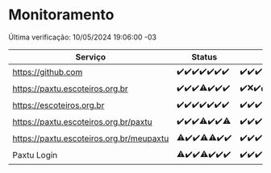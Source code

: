 # Monitoramento

Última verificação: 10/05/2024 19:06:00 -03

|Serviço|Status|Últimas 24h|
|---|---|---|
|https://github.com|<span title="2024-05-03: OK=24">✔️</span><span title="2024-05-04: OK=24">✔️</span><span title="2024-05-05: OK=24">✔️</span><span title="2024-05-06: OK=24">✔️</span><span title="2024-05-07: OK=24">✔️</span><span title="2024-05-08: OK=24">✔️</span><span title="2024-05-09: OK=23">✔️</span>|<span title="09/05/2024 20:06:00 -03 : 200">✔️</span><span title="09/05/2024 21:31:00 -03 : 200">✔️</span><span title="09/05/2024 22:50:00 -03 : 200">✔️</span><span title="09/05/2024 23:24:00 -03 : 200">✔️</span><span title="10/05/2024 00:07:00 -03 : 200">✔️</span><span title="10/05/2024 01:08:00 -03 : 200">✔️</span><span title="10/05/2024 02:06:00 -03 : 200">✔️</span><span title="10/05/2024 03:08:00 -03 : 200">✔️</span><span title="10/05/2024 04:07:00 -03 : 200">✔️</span><span title="10/05/2024 05:09:00 -03 : 200">✔️</span><span title="10/05/2024 06:07:00 -03 : 200">✔️</span><span title="10/05/2024 07:06:00 -03 : 200">✔️</span><span title="10/05/2024 08:06:00 -03 : 200">✔️</span><span title="10/05/2024 09:11:00 -03 : 200">✔️</span><span title="10/05/2024 10:08:00 -03 : 200">✔️</span><span title="10/05/2024 11:05:00 -03 : 200">✔️</span><span title="10/05/2024 12:06:00 -03 : 200">✔️</span><span title="10/05/2024 13:08:00 -03 : 200">✔️</span><span title="10/05/2024 14:04:00 -03 : 200">✔️</span><span title="10/05/2024 15:08:00 -03 : 200">✔️</span><span title="10/05/2024 16:04:00 -03 : 200">✔️</span><span title="10/05/2024 17:06:00 -03 : 200">✔️</span><span title="10/05/2024 18:04:00 -03 : 200">✔️</span><span title="10/05/2024 19:06:00 -03 : 200">✔️</span>|
|https://paxtu.escoteiros.org.br|<span title="2024-05-03: OK=24">✔️</span><span title="2024-05-04: OK=24">✔️</span><span title="2024-05-05: OK=24">✔️</span><span title="2024-05-06: OK=23, Falhas=1">⚠️</span><span title="2024-05-07: OK=24">✔️</span><span title="2024-05-08: OK=24">✔️</span><span title="2024-05-09: OK=23">✔️</span>|<span title="09/05/2024 20:06:00 -03 : 200">✔️</span><span title="09/05/2024 21:31:00 -03 : 0">❌</span><span title="09/05/2024 22:50:00 -03 : 200">✔️</span><span title="09/05/2024 23:24:00 -03 : 200">✔️</span><span title="10/05/2024 00:07:00 -03 : 200">✔️</span><span title="10/05/2024 01:08:00 -03 : 200">✔️</span><span title="10/05/2024 02:06:00 -03 : 200">✔️</span><span title="10/05/2024 03:08:00 -03 : 200">✔️</span><span title="10/05/2024 04:07:00 -03 : 200">✔️</span><span title="10/05/2024 05:09:00 -03 : 200">✔️</span><span title="10/05/2024 06:07:00 -03 : 200">✔️</span><span title="10/05/2024 07:06:00 -03 : 200">✔️</span><span title="10/05/2024 08:06:00 -03 : 200">✔️</span><span title="10/05/2024 09:11:00 -03 : 200">✔️</span><span title="10/05/2024 10:08:00 -03 : 200">✔️</span><span title="10/05/2024 11:05:00 -03 : 200">✔️</span><span title="10/05/2024 12:06:00 -03 : 200">✔️</span><span title="10/05/2024 13:08:00 -03 : 200">✔️</span><span title="10/05/2024 14:04:00 -03 : 200">✔️</span><span title="10/05/2024 15:08:00 -03 : 200">✔️</span><span title="10/05/2024 16:04:00 -03 : 200">✔️</span><span title="10/05/2024 17:06:00 -03 : 200">✔️</span><span title="10/05/2024 18:04:00 -03 : 200">✔️</span><span title="10/05/2024 19:06:00 -03 : 200">✔️</span>|
|https://escoteiros.org.br|<span title="2024-05-03: OK=24">✔️</span><span title="2024-05-04: OK=24">✔️</span><span title="2024-05-05: OK=24">✔️</span><span title="2024-05-06: OK=24">✔️</span><span title="2024-05-07: OK=24">✔️</span><span title="2024-05-08: OK=24">✔️</span><span title="2024-05-09: OK=23">✔️</span>|<span title="09/05/2024 20:06:00 -03 : 200">✔️</span><span title="09/05/2024 21:31:00 -03 : 200">✔️</span><span title="09/05/2024 22:50:00 -03 : 200">✔️</span><span title="09/05/2024 23:24:00 -03 : 200">✔️</span><span title="10/05/2024 00:07:00 -03 : 200">✔️</span><span title="10/05/2024 01:08:00 -03 : 200">✔️</span><span title="10/05/2024 02:06:00 -03 : 200">✔️</span><span title="10/05/2024 03:08:00 -03 : 200">✔️</span><span title="10/05/2024 04:07:00 -03 : 200">✔️</span><span title="10/05/2024 05:09:00 -03 : 200">✔️</span><span title="10/05/2024 06:07:00 -03 : 200">✔️</span><span title="10/05/2024 07:06:00 -03 : 200">✔️</span><span title="10/05/2024 08:06:00 -03 : 200">✔️</span><span title="10/05/2024 09:11:00 -03 : 200">✔️</span><span title="10/05/2024 10:08:00 -03 : 200">✔️</span><span title="10/05/2024 11:05:00 -03 : 200">✔️</span><span title="10/05/2024 12:06:00 -03 : 200">✔️</span><span title="10/05/2024 13:08:00 -03 : 200">✔️</span><span title="10/05/2024 14:04:00 -03 : 200">✔️</span><span title="10/05/2024 15:08:00 -03 : 200">✔️</span><span title="10/05/2024 16:04:00 -03 : 200">✔️</span><span title="10/05/2024 17:06:00 -03 : 200">✔️</span><span title="10/05/2024 18:04:00 -03 : 200">✔️</span><span title="10/05/2024 19:06:00 -03 : 200">✔️</span>|
|https://paxtu.escoteiros.org.br/paxtu|<span title="2024-05-03: OK=24">✔️</span><span title="2024-05-04: OK=24">✔️</span><span title="2024-05-05: OK=24">✔️</span><span title="2024-05-06: OK=23, Falhas=1">⚠️</span><span title="2024-05-07: OK=24">✔️</span><span title="2024-05-08: OK=24">✔️</span><span title="2024-05-09: OK=22, Falhas=1">⚠️</span>|<span title="09/05/2024 20:06:00 -03 : 200">✔️</span><span title="09/05/2024 21:31:00 -03 : 200">✔️</span><span title="09/05/2024 22:50:00 -03 : 200">✔️</span><span title="09/05/2024 23:24:00 -03 : 200">✔️</span><span title="10/05/2024 00:07:00 -03 : 200">✔️</span><span title="10/05/2024 01:08:00 -03 : 200">✔️</span><span title="10/05/2024 02:06:00 -03 : 200">✔️</span><span title="10/05/2024 03:08:00 -03 : 200">✔️</span><span title="10/05/2024 04:07:00 -03 : 200">✔️</span><span title="10/05/2024 05:09:00 -03 : 200">✔️</span><span title="10/05/2024 06:07:00 -03 : 200">✔️</span><span title="10/05/2024 07:06:00 -03 : 200">✔️</span><span title="10/05/2024 08:06:00 -03 : 200">✔️</span><span title="10/05/2024 09:11:00 -03 : 200">✔️</span><span title="10/05/2024 10:08:00 -03 : 200">✔️</span><span title="10/05/2024 11:05:00 -03 : 200">✔️</span><span title="10/05/2024 12:06:00 -03 : 200">✔️</span><span title="10/05/2024 13:08:00 -03 : 200">✔️</span><span title="10/05/2024 14:04:00 -03 : 200">✔️</span><span title="10/05/2024 15:08:00 -03 : 200">✔️</span><span title="10/05/2024 16:04:00 -03 : 200">✔️</span><span title="10/05/2024 17:06:00 -03 : 200">✔️</span><span title="10/05/2024 18:04:00 -03 : 200">✔️</span><span title="10/05/2024 19:06:00 -03 : 200">✔️</span>|
|https://paxtu.escoteiros.org.br/meupaxtu|<span title="2024-05-03: OK=22, Falhas=2">⚠️</span><span title="2024-05-04: OK=24">✔️</span><span title="2024-05-05: OK=24">✔️</span><span title="2024-05-06: OK=23, Falhas=1">⚠️</span><span title="2024-05-07: OK=23, Falhas=1">⚠️</span><span title="2024-05-08: OK=24">✔️</span><span title="2024-05-09: OK=23">✔️</span>|<span title="09/05/2024 20:06:00 -03 : 200">✔️</span><span title="09/05/2024 21:31:00 -03 : 200">✔️</span><span title="09/05/2024 22:50:00 -03 : 200">✔️</span><span title="09/05/2024 23:24:00 -03 : 200">✔️</span><span title="10/05/2024 00:07:00 -03 : 200">✔️</span><span title="10/05/2024 01:08:00 -03 : 200">✔️</span><span title="10/05/2024 02:06:00 -03 : 200">✔️</span><span title="10/05/2024 03:08:00 -03 : 200">✔️</span><span title="10/05/2024 04:07:00 -03 : 200">✔️</span><span title="10/05/2024 05:09:00 -03 : 200">✔️</span><span title="10/05/2024 06:07:00 -03 : 200">✔️</span><span title="10/05/2024 07:06:00 -03 : 200">✔️</span><span title="10/05/2024 08:06:00 -03 : 200">✔️</span><span title="10/05/2024 09:11:00 -03 : 200">✔️</span><span title="10/05/2024 10:08:00 -03 : 200">✔️</span><span title="10/05/2024 11:05:00 -03 : 200">✔️</span><span title="10/05/2024 12:06:00 -03 : 200">✔️</span><span title="10/05/2024 13:08:00 -03 : 200">✔️</span><span title="10/05/2024 14:04:00 -03 : 200">✔️</span><span title="10/05/2024 15:08:00 -03 : 200">✔️</span><span title="10/05/2024 16:04:00 -03 : 200">✔️</span><span title="10/05/2024 17:06:00 -03 : 200">✔️</span><span title="10/05/2024 18:04:00 -03 : 200">✔️</span><span title="10/05/2024 19:06:00 -03 : 200">✔️</span>|
|Paxtu Login|<span title="2024-05-03: OK=22, Falhas=2">⚠️</span><span title="2024-05-04: OK=24">✔️</span><span title="2024-05-05: OK=24">✔️</span><span title="2024-05-06: OK=23, Falhas=1">⚠️</span><span title="2024-05-07: OK=24">✔️</span><span title="2024-05-08: OK=24">✔️</span><span title="2024-05-09: OK=23">✔️</span>|<span title="09/05/2024 20:06:00 -03 : 200">✔️</span><span title="09/05/2024 21:31:00 -03 : 200">✔️</span><span title="09/05/2024 22:50:00 -03 : 200">✔️</span><span title="09/05/2024 23:24:00 -03 : 200">✔️</span><span title="10/05/2024 00:07:00 -03 : 200">✔️</span><span title="10/05/2024 01:08:00 -03 : 200">✔️</span><span title="10/05/2024 02:06:00 -03 : 200">✔️</span><span title="10/05/2024 03:08:00 -03 : 200">✔️</span><span title="10/05/2024 04:07:00 -03 : 200">✔️</span><span title="10/05/2024 05:09:00 -03 : 200">✔️</span><span title="10/05/2024 06:07:00 -03 : 200">✔️</span><span title="10/05/2024 07:06:00 -03 : 200">✔️</span><span title="10/05/2024 08:06:00 -03 : 200">✔️</span><span title="10/05/2024 09:11:00 -03 : 200">✔️</span><span title="10/05/2024 10:08:00 -03 : 200">✔️</span><span title="10/05/2024 11:05:00 -03 : 200">✔️</span><span title="10/05/2024 12:06:00 -03 : 200">✔️</span><span title="10/05/2024 13:08:00 -03 : 200">✔️</span><span title="10/05/2024 14:04:00 -03 : 200">✔️</span><span title="10/05/2024 15:08:00 -03 : 200">✔️</span><span title="10/05/2024 16:04:00 -03 : 200">✔️</span><span title="10/05/2024 17:06:00 -03 : 200">✔️</span><span title="10/05/2024 18:04:00 -03 : 200">✔️</span><span title="10/05/2024 19:06:00 -03 : 200">✔️</span>|
